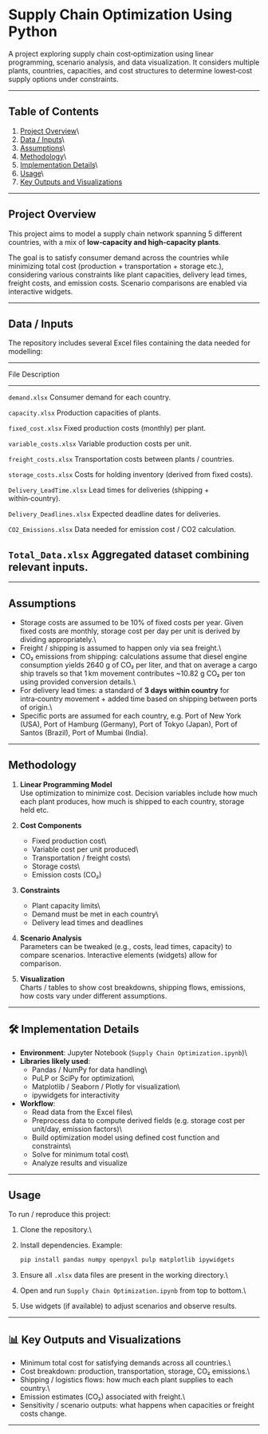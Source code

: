 # Supply Chain Optimization Using Python

A project exploring supply chain cost‑optimization using linear
programming, scenario analysis, and data visualization. It considers
multiple plants, countries, capacities, and cost structures to determine
lowest‐cost supply options under constraints.

------------------------------------------------------------------------

##  Table of Contents

1.  [Project Overview](#project-overview)\
2.  [Data / Inputs](#data--inputs)\
3.  [Assumptions](#assumptions)\
4.  [Methodology](#methodology)\
5.  [Implementation Details](#implementation-details)\
6.  [Usage](#usage)\
7.  [Key Outputs and Visualizations](#key-outputs-and-visualizations)

------------------------------------------------------------------------

##  Project Overview

This project aims to model a supply chain network spanning 5 different
countries, with a mix of **low‑capacity and high‑capacity plants**.

The goal is to satisfy consumer demand across the countries while
minimizing total cost (production + transportation + storage etc.),
considering various constraints like plant capacities, delivery lead
times, freight costs, and emission costs. Scenario comparisons are
enabled via interactive widgets.

------------------------------------------------------------------------

##  Data / Inputs

The repository includes several Excel files containing the data needed
for modelling:

  ----------------------------------------------------------------------------
  File                        Description
  --------------------------- ------------------------------------------------
  `demand.xlsx`               Consumer demand for each country.

  `capacity.xlsx`             Production capacities of plants.

  `fixed_cost.xlsx`           Fixed production costs (monthly) per plant.

  `variable_costs.xlsx`       Variable production costs per unit.

  `freight_costs.xlsx`        Transportation costs between plants / countries.

  `storage_costs.xlsx`        Costs for holding inventory (derived from fixed
                              costs).

  `Delivery_LeadTime.xlsx`    Lead times for deliveries (shipping +
                              within‑country).

  `Delivery_Deadlines.xlsx`   Expected deadline dates for deliveries.

  `CO2_Emissions.xlsx`        Data needed for emission cost / CO2 calculation.

  `Total_Data.xlsx`           Aggregated dataset combining relevant inputs.
  ----------------------------------------------------------------------------

------------------------------------------------------------------------

##  Assumptions

-   Storage costs are assumed to be 10% of fixed costs per year. Given
    fixed costs are monthly, storage cost per day per unit is derived by
    dividing appropriately.\
-   Freight / shipping is assumed to happen only via sea freight.\
-   CO₂ emissions from shipping: calculations assume that diesel engine
    consumption yields 2640 g of CO₂ per liter, and that on average a
    cargo ship travels so that 1 km movement contributes \~10.82 g CO₂
    per ton using provided conversion details.\
-   For delivery lead times: a standard of **3 days within country** for
    intra‑country movement + added time based on shipping between ports
    of origin.\
-   Specific ports are assumed for each country, e.g. Port of New York
    (USA), Port of Hamburg (Germany), Port of Tokyo (Japan), Port of
    Santos (Brazil), Port of Mumbai (India).

------------------------------------------------------------------------

##  Methodology

1.  **Linear Programming Model**\
    Use optimization to minimize cost. Decision variables include how
    much each plant produces, how much is shipped to each country,
    storage held etc.

2.  **Cost Components**

    -   Fixed production cost\
    -   Variable cost per unit produced\
    -   Transportation / freight costs\
    -   Storage costs\
    -   Emission costs (CO₂)

3.  **Constraints**

    -   Plant capacity limits\
    -   Demand must be met in each country\
    -   Delivery lead times and deadlines

4.  **Scenario Analysis**\
    Parameters can be tweaked (e.g., costs, lead times, capacity) to
    compare scenarios. Interactive elements (widgets) allow for
    comparison.

5.  **Visualization**\
    Charts / tables to show cost breakdowns, shipping flows, emissions,
    how costs vary under different assumptions.

------------------------------------------------------------------------

## 🛠 Implementation Details

-   **Environment**: Jupyter Notebook
    (`Supply Chain Optimization.ipynb`)\
-   **Libraries likely used**:
    -   Pandas / NumPy for data handling\
    -   PuLP or SciPy for optimization\
    -   Matplotlib / Seaborn / Plotly for visualization\
    -   ipywidgets for interactivity
-   **Workflow**:
    -   Read data from the Excel files\
    -   Preprocess data to compute derived fields (e.g. storage cost per
        unit/day, emission factors)\
    -   Build optimization model using defined cost function and
        constraints\
    -   Solve for minimum total cost\
    -   Analyze results and visualize

------------------------------------------------------------------------

##  Usage

To run / reproduce this project:

1.  Clone the repository.\

2.  Install dependencies. Example:

    ``` bash
    pip install pandas numpy openpyxl pulp matplotlib ipywidgets
    ```

3.  Ensure all `.xlsx` data files are present in the working directory.\

4.  Open and run `Supply Chain Optimization.ipynb` from top to bottom.\

5.  Use widgets (if available) to adjust scenarios and observe results.

------------------------------------------------------------------------

## 📊 Key Outputs and Visualizations

-   Minimum total cost for satisfying demands across all countries.\
-   Cost breakdown: production, transportation, storage, CO₂ emissions.\
-   Shipping / logistics flows: how much each plant supplies to each
    country.\
-   Emission estimates (CO₂) associated with freight.\
-   Sensitivity / scenario outputs: what happens when capacities or
    freight costs change.

------------------------------------------------------------------------
